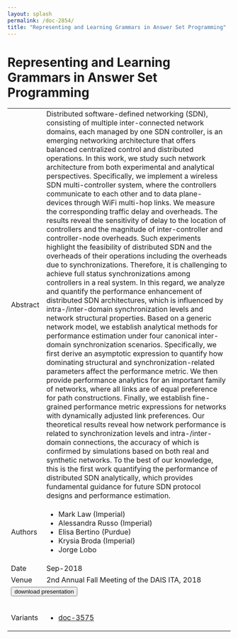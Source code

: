 ```yaml
---
layout: splash
permalink: /doc-2854/
title: "Representing and Learning Grammars in Answer Set Programming"
---
```


# Representing and Learning Grammars in Answer Set Programming

<table>
    <tbody>
    <tr>
        <td>Abstract</td>
        <td>Distributed software-defined networking (SDN), consisting of multiple inter-connected network domains, each managed by one SDN controller, is an emerging networking architecture that offers balanced centralized control and distributed operations. In this work, we study such network architecture from both experimental and analytical perspectives. Specifically, we implement a wireless SDN multi-controller system, where the controllers communicate to each other and to data plane-devices through WiFi multi-hop links. We measure the corresponding traffic delay and overheads. The results reveal the sensitivity of delay to the location of controllers and the magnitude of inter-controller and controller-node overheads. Such experiments highlight the feasibility of distributed SDN and the overheads of their operations including the overheads due to synchronizations. Therefore, it is challenging to achieve full status synchronizations among controllers in a real system. In this regard, we analyze and quantify the performance enhancement of distributed SDN architectures, which is influenced by intra-/inter-domain synchronization levels and network structural properties. Based on a generic network model, we establish analytical methods for performance estimation under four canonical inter-domain synchronization scenarios. Specifically, we first derive an asymptotic expression to quantify how dominating structural and synchronization-related parameters affect the performance metric. We then provide performance analytics for an important family of networks, where all links are of equal preference for path constructions. Finally, we establish fine-grained performance metric expressions for networks with dynamically adjusted link preferences. Our theoretical results reveal how network performance is related to synchronization levels and intra-/inter-domain connections, the accuracy of which is confirmed by simulations based on both real and synthetic networks. To the best of our knowledge, this is the first work quantifying the performance of distributed SDN analytically, which provides fundamental guidance for future SDN protocol designs and performance estimation.</td>
    </tr>
    <tr>
        <td>Authors</td>
        <td>
            <ul>
                <li>Mark Law (Imperial)</li>
                <li>Alessandra Russo (Imperial)</li>
                <li>Elisa Bertino (Purdue)</li>
                <li>Krysia Broda (Imperial)</li>
                <li>Jorge Lobo</li>
            </ul>
        </td>
    </tr>
    <tr>
        <td>Date</td>
        <td>Sep-2018</td>
    </tr>
    <tr>
        <td>Venue</td>
        <td>2nd Annual Fall Meeting of the DAIS ITA, 2018</td>
    </tr>
        <tr>
            <td colspan="2">
                <form method="get" action="https://dais-ita.org/sites/default/files/2512-slides.pdf">
                    <button type="submit">download presentation</button>
                </form>
            </td>
        </tr>
        <tr>
            <td>Variants</td>
            <td>
                <ul>
                    <li><a href="${varId}">doc-3575</a></li>
                </ul>
            </td>
        </tr>
    </tbody>
</table>
